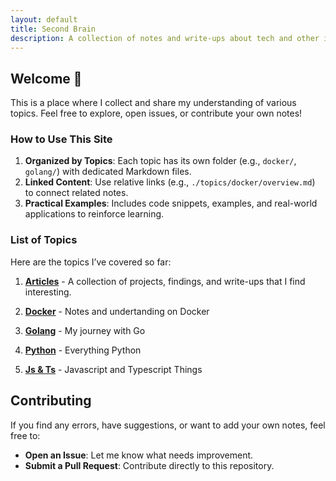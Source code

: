 ```yaml
---
layout: default
title: Second Brain
description: A collection of notes and write-ups about tech and other interesting topics.
---
```


## Welcome 🧠

This is a place where I collect and share my understanding of various topics. Feel free to explore, open issues, or contribute your own notes!

### How to Use This Site

1. **Organized by Topics**: Each topic has its own folder (e.g., `docker/`, `golang/`) with dedicated Markdown files.
2. **Linked Content**: Use relative links (e.g., `./topics/docker/overview.md`) to connect related notes.
3. **Practical Examples**: Includes code snippets, examples, and real-world applications to reinforce learning.

### List of Topics

Here are the topics I’ve covered so far:

1. **[Articles](./topics/articles/overview.md)** - A collection of projects, findings, and write-ups that I find interesting.

2. **[Docker](./topics/docker/overview.md)** - Notes and undertanding on Docker

3. **[Golang](./topics/golang/overview.md)** - My journey with Go

4. **[Python](./topics/python/overview.md)** - Everything Python

5. **[Js & Ts](./topics/javascript/overview.md)** - Javascript and Typescript Things

## Contributing

If you find any errors, have suggestions, or want to add your own notes, feel free to:
- **Open an Issue**: Let me know what needs improvement.
- **Submit a Pull Request**: Contribute directly to this repository.
